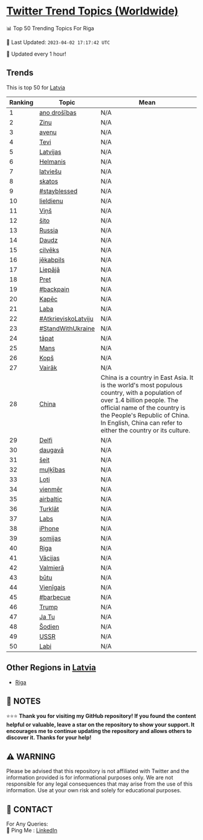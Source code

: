 [Twitter Trend Topics (Worldwide)](https://github.com/ErcinDedeoglu/Twitter-Trend-Topics)
==========


📊 Top 50 Trending Topics For Riga

📆 Last Updated: `2023-04-02 17:17:42 UTC`

🔧 Updated every 1 hour!


## Trends

This is top 50 for [Latvia](</Latvia>)

| Ranking | Topic | Mean |
| ------- | ------------ | ------------ |
| 1 | [ano drošības](http://twitter.com/search?q=ano+dro%c5%a1%c4%abbas) | N/A |
| 2 | [Zinu](http://twitter.com/search?q=Zinu) | N/A |
| 3 | [avenu](http://twitter.com/search?q=avenu) | N/A |
| 4 | [Tevi](http://twitter.com/search?q=Tevi) | N/A |
| 5 | [Latvijas](http://twitter.com/search?q=Latvijas) | N/A |
| 6 | [Helmanis](http://twitter.com/search?q=Helmanis) | N/A |
| 7 | [latviešu](http://twitter.com/search?q=latvie%c5%a1u) | N/A |
| 8 | [skatos](http://twitter.com/search?q=skatos) | N/A |
| 9 | [#stayblessed](http://twitter.com/search?q=%23stayblessed) | N/A |
| 10 | [lieldienu](http://twitter.com/search?q=lieldienu) | N/A |
| 11 | [Viņš](http://twitter.com/search?q=Vi%c5%86%c5%a1) | N/A |
| 12 | [šito](http://twitter.com/search?q=%c5%a1ito) | N/A |
| 13 | [Russia](http://twitter.com/search?q=Russia) | N/A |
| 14 | [Daudz](http://twitter.com/search?q=Daudz) | N/A |
| 15 | [cilvēks](http://twitter.com/search?q=cilv%c4%93ks) | N/A |
| 16 | [jēkabpils](http://twitter.com/search?q=j%c4%93kabpils) | N/A |
| 17 | [Liepājā](http://twitter.com/search?q=Liep%c4%81j%c4%81) | N/A |
| 18 | [Pret](http://twitter.com/search?q=Pret) | N/A |
| 19 | [#backpain](http://twitter.com/search?q=%23backpain) | N/A |
| 20 | [Kapēc](http://twitter.com/search?q=Kap%c4%93c) | N/A |
| 21 | [Laba](http://twitter.com/search?q=Laba) | N/A |
| 22 | [#AtkrieviskoLatviju](http://twitter.com/search?q=%23AtkrieviskoLatviju) | N/A |
| 23 | [#StandWithUkraine](http://twitter.com/search?q=%23StandWithUkraine) | N/A |
| 24 | [tāpat](http://twitter.com/search?q=t%c4%81pat) | N/A |
| 25 | [Mans](http://twitter.com/search?q=Mans) | N/A |
| 26 | [Kopš](http://twitter.com/search?q=Kop%c5%a1) | N/A |
| 27 | [Vairāk](http://twitter.com/search?q=Vair%c4%81k) | N/A |
| 28 | [China](http://twitter.com/search?q=China) | China is a country in East Asia. It is the world's most populous country, with a population of over 1.4 billion people. The official name of the country is the People's Republic of China. In English, China can refer to either the country or its culture. |
| 29 | [Delfi](http://twitter.com/search?q=Delfi) | N/A |
| 30 | [daugavā](http://twitter.com/search?q=daugav%c4%81) | N/A |
| 31 | [šeit](http://twitter.com/search?q=%c5%a1eit) | N/A |
| 32 | [muļķības](http://twitter.com/search?q=mu%c4%bc%c4%b7%c4%abbas) | N/A |
| 33 | [Ļoti](http://twitter.com/search?q=%c4%bboti) | N/A |
| 34 | [vienmēr](http://twitter.com/search?q=vienm%c4%93r) | N/A |
| 35 | [airbaltic](http://twitter.com/search?q=airbaltic) | N/A |
| 36 | [Turklāt](http://twitter.com/search?q=Turkl%c4%81t) | N/A |
| 37 | [Labs](http://twitter.com/search?q=Labs) | N/A |
| 38 | [iPhone](http://twitter.com/search?q=iPhone) | N/A |
| 39 | [somijas](http://twitter.com/search?q=somijas) | N/A |
| 40 | [Riga](http://twitter.com/search?q=Riga) | N/A |
| 41 | [Vācijas](http://twitter.com/search?q=V%c4%81cijas) | N/A |
| 42 | [Valmierā](http://twitter.com/search?q=Valmier%c4%81) | N/A |
| 43 | [būtu](http://twitter.com/search?q=b%c5%abtu) | N/A |
| 44 | [Vienīgais](http://twitter.com/search?q=Vien%c4%abgais) | N/A |
| 45 | [#barbecue](http://twitter.com/search?q=%23barbecue) | N/A |
| 46 | [Trump](http://twitter.com/search?q=Trump) | N/A |
| 47 | [Ja Tu](http://twitter.com/search?q=Ja+Tu) | N/A |
| 48 | [Šodien](http://twitter.com/search?q=%c5%a0odien) | N/A |
| 49 | [USSR](http://twitter.com/search?q=USSR) | N/A |
| 50 | [Labi](http://twitter.com/search?q=Labi) | N/A |



## Other Regions in [Latvia](</Latvia>)

* [Riga](</Latvia/Riga.md>)



## 📝 NOTES

⭐⭐⭐ **Thank you for visiting my GitHub repository! If you found the content helpful or valuable, leave a star on the repository to show your support. It encourages me to continue updating the repository and allows others to discover it. Thanks for your help!**


## ⚠️ WARNING

Please be advised that this repository is not affiliated with Twitter and the information provided is for informational purposes only. We are not responsible for any legal consequences that may arise from the use of this information. Use at your own risk and solely for educational purposes.


## 📨 CONTACT

 For Any Queries:  
            🏓 Ping Me : [LinkedIn](https://www.linkedin.com/in/ercindedeoglu/)
